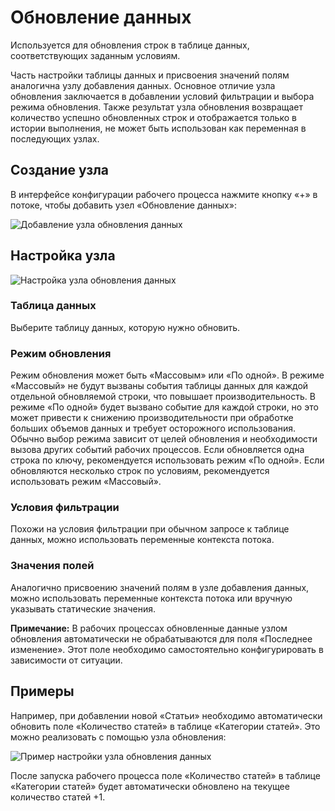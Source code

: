 # Обновление данных

Используется для обновления строк в таблице данных, соответствующих заданным условиям.

Часть настройки таблицы данных и присвоения значений полям аналогична узлу добавления данных. Основное отличие узла обновления заключается в добавлении условий фильтрации и выбора режима обновления. Также результат узла обновления возвращает количество успешно обновленных строк и отображается только в истории выполнения, не может быть использован как переменная в последующих узлах.

## Создание узла

В интерфейсе конфигурации рабочего процесса нажмите кнопку «+» в потоке, чтобы добавить узел «Обновление данных»:

![Добавление узла обновления данных](https://static-docs.nocobase.com/9ff24d7bc173b3a71decc1f70ca9fb66.png)

## Настройка узла

![Настройка узла обновления данных](https://static-docs.nocobase.com/98e0f941c57275fc835f08260d0b2e86.png)

### Таблица данных

Выберите таблицу данных, которую нужно обновить.

### Режим обновления

Режим обновления может быть «Массовым» или «По одной». В режиме «Массовый» не будут вызваны события таблицы данных для каждой отдельной обновляемой строки, что повышает производительность. В режиме «По одной» будет вызвано событие для каждой строки, но это может привести к снижению производительности при обработке больших объемов данных и требует осторожного использования. Обычно выбор режима зависит от целей обновления и необходимости вызова других событий рабочих процессов. Если обновляется одна строка по ключу, рекомендуется использовать режим «По одной». Если обновляются несколько строк по условиям, рекомендуется использовать режим «Массовый».

### Условия фильтрации

Похожи на условия фильтрации при обычном запросе к таблице данных, можно использовать переменные контекста потока.

### Значения полей

Аналогично присвоению значений полям в узле добавления данных, можно использовать переменные контекста потока или вручную указывать статические значения.

**Примечание:** В рабочих процессах обновленные данные узлом обновления автоматически не обрабатываются для поля «Последнее изменение». Этот поле необходимо самостоятельно конфигурировать в зависимости от ситуации.

## Примеры

Например, при добавлении новой «Статьи» необходимо автоматически обновить поле «Количество статей» в таблице «Категории статей». Это можно реализовать с помощью узла обновления:

![Пример настройки узла обновления данных](https://static-docs.nocobase.com/98e0f941c57275fc835f08260d0b2e86.png)

После запуска рабочего процесса поле «Количество статей» в таблице «Категории статей» будет автоматически обновлено на текущее количество статей +1.
